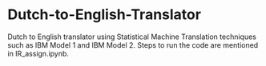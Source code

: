 # Dutch-to-English-Translator
Dutch to English translator using Statistical Machine Translation techniques such as IBM Model 1 and IBM Model 2. Steps to run the code are mentioned in IR_assign.ipynb.
